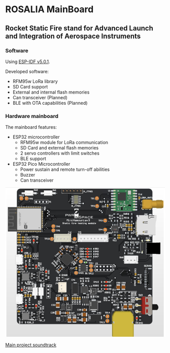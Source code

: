 # ROSALIA MainBoard

## Rocket Static Fire stand for Advanced Launch and Integration of Aerospace Instruments

### Software

Using [ESP-IDF v5.0.1](https://docs.espressif.com/projects/esp-idf/en/v5.0/esp32/).

Developed software:
- RFM95w LoRa library
- SD Card support
- External and internal flash memories
- Can transceiver (Planned)
- BLE with OTA capabilities (Planned)

### Hardware mainboard

The mainboard features:
- ESP32 microcontroller
    - RFM95w module for LoRa communication
    - SD Card and external flash memories
    - 2 servo controllers with limit switches
    - BLE support
- ESP32 Pico Microcontroller
    - Power sustain and remote turn-off abilities
    - Buzzer
    - Can transceiver

![Board render](Docs/MiniHamowniav3_render.png)

[Main project soundtrack](https://www.youtube.com/watch?v=jWlaaK7BxeU)
